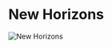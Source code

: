 # New Horizons

![New Horizons](https://9to42.com/wp-content/uploads/2020/04/Animal-Crossing-New-Horizons-scaled.jpg)
